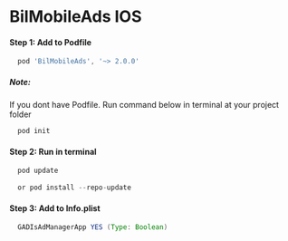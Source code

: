 # BilMobileAds IOS

#### Step 1: Add to Podfile
```gradle
  pod 'BilMobileAds', '~> 2.0.0'
```
##### Note:
If you dont have Podfile. Run command below in terminal at your project folder
```gradle
  pod init
```
#### Step 2: Run in terminal
```gradle
  pod update
  
  or pod install --repo-update
```

#### Step 3: Add to Info.plist
```gradle
  GADIsAdManagerApp YES (Type: Boolean)
```

